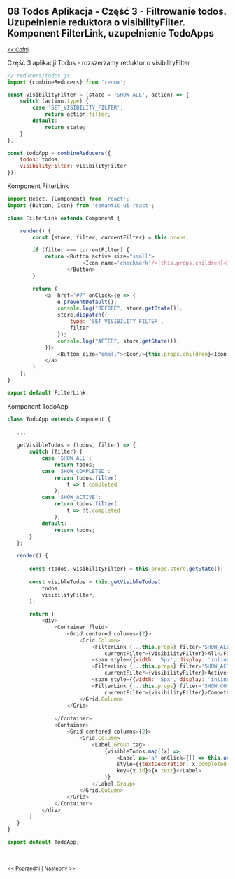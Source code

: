 ## 08 Todos Aplikacja - Część 3 - Filtrowanie todos. Uzupełnienie reduktora o visibilityFilter. Komponent FilterLink, uzupełnienie TodoApps 
<sub>[<< Cofnij](https://github.com/donatuss/Redux-Start-Egghead/blob/master/README.md)</sub><br/>

Część 3 aplikacji Todos - rozszerzamy reduktor o visibilityFilter 


```javascript
// reducers/todos.js
import {combineReducers} from 'redux';

const visibilityFilter = (state = 'SHOW_ALL', action) => {
    switch (action.type) {
        case 'SET_VISIBILITY_FILTER':
            return action.filter;
        default:
            return state;
    }
};

const todoApp = combineReducers({
    todos: todos,
    visibilityFilter: visibilityFilter
});

````
Komponent FilterLink
```javascript
import React, {Component} from 'react';
import {Button, Icon} from 'semantic-ui-react';

class FilterLink extends Component {

    render() {
        const {store, filter, currentFilter} = this.props;

        if (filter === currentFilter) {
            return <Button active size="small">
                        <Icon name='checkmark'/>{this.props.children}<Icon />
                   </Button>
        }

        return (
            <a  href='#?' onClick={e => {
                e.preventDefault();
                console.log("BEFORE", store.getState());
                store.dispatch({
                    type: 'SET_VISIBILITY_FILTER',
                    filter
                });
                console.log("AFTER", store.getState());
            }}>
                <Button size="small"><Icon/>{this.props.children}<Icon /></Button>
            </a>
        )
    };
}

export default FilterLink;
````

Komponent TodoApp
 ```javascript
class TodoApp extends Component {
    
    ...
     
    getVisibleTodos = (todos, filter) => {
        switch (filter) {
            case 'SHOW_ALL':
                return todos;
            case 'SHOW_COMPLETED':
                return todos.filter(
                    t => t.completed
                );
            case 'SHOW_ACTIVE':
                return todos.filter(
                    t => !t.completed
                );
            default:
                return todos;
        }
    };

    render() {
        
        const {todos, visibilityFilter} = this.props.store.getState();
        
        const visibleTodos = this.getVisibleTodos(
            todos,
            visibilityFilter,
        );

        return (
            <div>
                <Container fluid>
                    <Grid centered columns={2}>
                        <Grid.Column>
                            <FilterLink {...this.props} filter='SHOW_ALL' 
                                currentFilter={visibilityFilter}>All</FilterLink>
                            <span style={{width: '5px', display: 'inline-block'}}/>
                            <FilterLink {...this.props} filter='SHOW_ACTIVE' 
                                currentFilter={visibilityFilter}>Active</FilterLink>
                            <span style={{width: '5px', display: 'inline-block'}}/>
                            <FilterLink {...this.props} filter='SHOW_COMPLETED' 
                                currentFilter={visibilityFilter}>Competed</FilterLink>
                        </Grid.Column>
                    </Grid>
                    ...
                </Container>
                <Container>
                    <Grid centered columns={2}>
                        <Grid.Column>
                            <Label.Group tag>
                                {visibleTodos.map((x) =>
                                    <Label as='a' onClick={() => this.onTodoClick(x.id)} 
                                    style={{textDecoration: x.completed ? 'line-through' : 'none'}} 
                                    key={x.id}>{x.text}</Label>
                                )}
                            </Label.Group>
                        </Grid.Column>
                    </Grid>
                </Container>
            </div>
        )
    }
}

export default TodoApp;
 ````

 <br/>
 
 <sub>[<< Poprzedni](https://github.com/donatuss/Redux-Start-Egghead/blob/master/07-todoapps-toggling-todo/README.md)
  | [Następny >>](https://github.com/donatuss/Redux-Start-Egghead/blob/08-todoapp-filtering-todos/README.md)
 </sub>